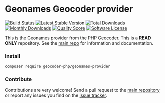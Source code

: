# Geonames Geocoder provider
[![Build Status](https://travis-ci.org/geocoder-php/geonames-provider.svg?branch=master)](http://travis-ci.org/geocoder-php/geonames-provider)
[![Latest Stable Version](https://poser.pugx.org/geocoder-php/geonames-provider/v/stable)](https://packagist.org/packages/geocoder-php/geonames-provider)
[![Total Downloads](https://poser.pugx.org/geocoder-php/geonames-provider/downloads)](https://packagist.org/packages/geocoder-php/geonames-provider)
[![Monthly Downloads](https://poser.pugx.org/geocoder-php/geonames-provider/d/monthly.png)](https://packagist.org/packages/geocoder-php/geonames-provider)
[![Quality Score](https://img.shields.io/scrutinizer/g/geocoder-php/geonames-provider.svg?style=flat-square)](https://scrutinizer-ci.com/g/geocoder-php/geonames-provider)
[![Software License](https://img.shields.io/badge/license-MIT-brightgreen.svg?style=flat-square)](LICENSE)

This is the Geonames provider from the PHP Geocoder. This is a **READ ONLY** repository. See the
[main repo](https://github.com/geocoder-php/Geocoder) for information and documentation. 

### Install

```bash
composer require geocoder-php/geonames-provider
```

### Contribute

Contributions are very welcome! Send a pull request to the [main repository](https://github.com/geocoder-php/Geocoder) or 
report any issues you find on the [issue tracker](https://github.com/geocoder-php/Geocoder/issues).
